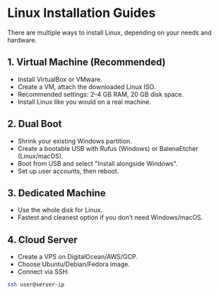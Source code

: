 # Linux Installation Guides

There are multiple ways to install Linux, depending on your needs and hardware. 

## 1. Virtual Machine (Recommended)
- Install VirtualBox or VMware.
- Create a VM, attach the downloaded Linux ISO.
- Recommended settings: 2–4 GB RAM, 20 GB disk space.
- Install Linux like you would on a real machine.

## 2. Dual Boot
- Shrink your existing Windows partition.
- Create a bootable USB with Rufus (Windows) or BalenaEtcher (Linux/macOS).
- Boot from USB and select "Install alongside Windows".
- Set up user accounts, then reboot.

## 3. Dedicated Machine
- Use the whole disk for Linux.
- Fastest and cleanest option if you don’t need Windows/macOS.

## 4. Cloud Server
- Create a VPS on DigitalOcean/AWS/GCP.
- Choose Ubuntu/Debian/Fedora image.
- Connect via SSH:
```bash
ssh user@server-ip


